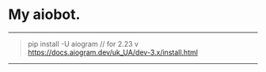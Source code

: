 # My aiobot. 
___
>pip install -U aiogram // for 2.23 v
> https://docs.aiogram.dev/uk_UA/dev-3.x/install.html
___